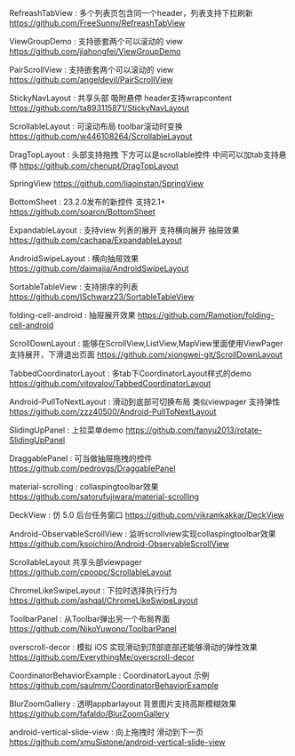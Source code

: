 RefreashTabView : 多个列表页包含同一个header，列表支持下拉刷新
https://github.com/FreeSunny/RefreashTabView

ViewGroupDemo : 支持嵌套两个可以滚动的 view
https://github.com/jiahongfei/ViewGroupDemo

PairScrollView : 支持嵌套两个可以滚动的 view
https://github.com/angeldevil/PairScrollView

StickyNavLayout : 共享头部 吸附悬停 header支持wrapcontent
https://github.com/ta893115871/StickyNavLayout

ScrollableLayout : 可滚动布局 toolbar滚动时变换
https://github.com/w446108264/ScrollableLayout

DragTopLayout : 头部支持拖拽 下方可以是scrollable控件 中间可以加tab支持悬停
https://github.com/chenupt/DragTopLayout

SpringView
https://github.com/liaoinstan/SpringView

BottomSheet : 23.2.0发布的新控件 支持2.1+
https://github.com/soarcn/BottomSheet

ExpandableLayout : 支持view 列表的展开 支持横向展开 抽屉效果
https://github.com/cachapa/ExpandableLayout

AndroidSwipeLayout : 横向抽屉效果
https://github.com/daimajia/AndroidSwipeLayout

SortableTableView : 支持排序的列表
https://github.com/ISchwarz23/SortableTableView

folding-cell-android : 抽屉展开效果
https://github.com/Ramotion/folding-cell-android

ScrollDownLayout : 能够在ScrollView,ListView,MapView里面使用ViewPager 支持展开，下滑退出页面
https://github.com/xiongwei-git/ScrollDownLayout

TabbedCoordinatorLayout : 多tab下CoordinatorLayout样式的demo
https://github.com/vitovalov/TabbedCoordinatorLayout

Android-PullToNextLayout : 滑动到底部可切换布局 类似viewpager 支持弹性
https://github.com/zzz40500/Android-PullToNextLayout

SlidingUpPanel : 上拉菜单demo
https://github.com/fanyu2013/rotate-SlidingUpPanel

DraggablePanel : 可当做抽屉拖拽的控件
https://github.com/pedrovgs/DraggablePanel

material-scrolling : collaspingtoolbar效果
https://github.com/satorufujiwara/material-scrolling

DeckView : 仿 5.0 后台任务窗口
https://github.com/vikramkakkar/DeckView

Android-ObservableScrollView : 监听scrollview实现collaspingtoolbar效果
https://github.com/ksoichiro/Android-ObservableScrollView

ScrollableLayout 共享头部viewpager
https://github.com/cpoopc/ScrollableLayout

ChromeLikeSwipeLayout : 下拉时选择执行行为
https://github.com/ashqal/ChromeLikeSwipeLayout

ToolbarPanel : 从Toolbar弹出另一个布局界面
https://github.com/NikoYuwono/ToolbarPanel

overscroll-decor : 模拟 iOS 实现滑动到顶部底部还能够滑动的弹性效果
https://github.com/EverythingMe/overscroll-decor

CoordinatorBehaviorExample : CoordinatorLayout 示例
https://github.com/saulmm/CoordinatorBehaviorExample

BlurZoomGallery : 透明appbarlayout 背景图片支持高斯模糊效果
https://github.com/fafaldo/BlurZoomGallery

android-vertical-slide-view : 向上拖拽时 滑动到下一页
https://github.com/xmuSistone/android-vertical-slide-view
